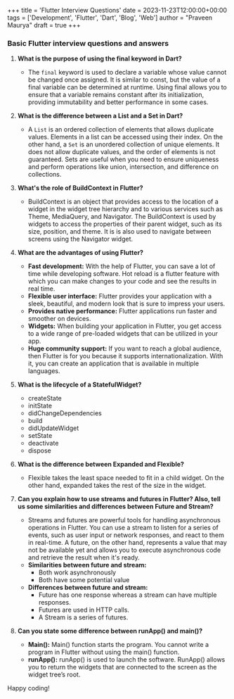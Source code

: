 +++
title = 'Flutter Interview Questions'
date = 2023-11-23T12:00:00+00:00
tags = ['Development', 'Flutter', 'Dart', 'Blog', 'Web']
author = "Praveen Maurya"
draft = true
+++

### Basic Flutter interview questions and answers

1. **What is the purpose of using the final keyword in Dart?**
    - The `final` keyword is used to declare a variable whose value cannot be changed once assigned. It is similar to const, but the value of a final variable can be determined at runtime. Using final allows you to ensure that a variable remains constant after its initialization, providing immutability and better performance in some cases.

2. **What is the difference between a List and a Set in Dart?**
    - A `List` is an ordered collection of elements that allows duplicate values. Elements in a list can be accessed using their index. On the other hand, a `Set` is an unordered collection of unique elements. It does not allow duplicate values, and the order of elements is not guaranteed. Sets are useful when you need to ensure uniqueness and perform operations like union, intersection, and difference on collections.

3. **What's the role of BuildContext in Flutter?**
    - BuildContext is an object that provides access to the location of a widget in the widget tree hierarchy and to various services such as Theme, MediaQuery, and Navigator. The BuildContext is used by widgets to access the properties of their parent widget, such as its size, position, and theme. It is is also used to navigate between screens using the Navigator widget.

4. **What are the advantages of using Flutter?**
    - **Fast development:** With the help of Flutter, you can save a lot of time while developing software. Hot reload is a flutter feature with which you can make changes to your code and see the results in real time.
    - **Flexible user interface:** Flutter provides your application with a sleek, beautiful, and modern look that is sure to impress your users.
    - **Provides native performance:** Flutter applications run faster and smoother on devices.
    - **Widgets:** When building your application in Flutter, you get access to a wide range of pre-loaded widgets that can be utilized in your app.
    - **Huge community support:** If you want to reach a global audience, then Flutter is for you because it supports internationalization. With it, you can create an application that is available in multiple languages.

5. **What is the lifecycle of a StatefulWidget?**
    - createState
    - initState
    - didChangeDependencies
    - build
    - didUpdateWidget
    - setState
    - deactivate
    - dispose

6. **What is the difference between Expanded and Flexible?**
    - Flexible takes the least space needed to fit in a child widget. On the other hand, expanded takes the rest of the size in the widget.

7. **Can you explain how to use streams and futures in Flutter? Also, tell us some similarities and differences between Future and Stream?**
    - Streams and futures are powerful tools for handling asynchronous operations in Flutter. You can use a stream to listen for a series of events, such as user input or network responses, and react to them in real-time. A future, on the other hand, represents a value that may not be available yet and allows you to execute asynchronous code and retrieve the result when it's ready.
    - **Similarities between future and stream:**
        - Both work asynchronously
        - Both have some potential value
    - **Differences between future and stream:**
        - Future has one response whereas a stream can have multiple responses.
        - Futures are used in HTTP calls.
        - A Stream is a series of futures.

8. **Can you state some difference between runApp() and main()?**
    - **Main():** Main() function starts the program. You cannot write a program in Flutter without using the main() function.
    -  **runApp():** runApp() is used to launch the software. RunApp() allows you to return the widgets that are connected to the screen as the widget tree’s root.







Happy coding!